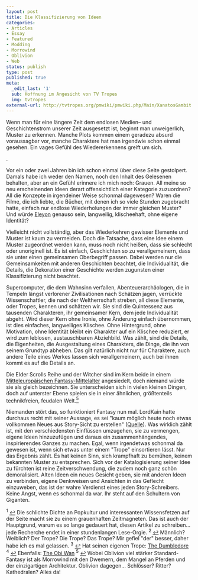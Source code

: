 ```yaml
---
layout: post
title: Die Klassifizierung von Ideen
categories:
- Articles
- Essay
- Featured
- Modding
- Morrowind
- Oblivion
- Web
status: publish
type: post
published: true
meta:
  _edit_last: '1'
  sub: Hoffnung im Angesicht von TV Tropes
  img: tvtropes
external-url: http://tvtropes.org/pmwiki/pmwiki.php/Main/XanatosGambit
---
```

Wenn man für eine längere Zeit dem endlosen Medien– und Geschichtenstrom unserer Zeit ausgesetzt ist, beginnt man unweigerlich, Muster zu erkennen. Manche Plots kommen einem geradezu absurd voraussagbar vor, manche Charaktere hat man irgendwie schon einmal gesehen. Ein vages Gefühl des Wiedererkennens greift um sich.

.

Vor ein oder zwei Jahren bin ich schon einmal über diese Seite gestolpert. Damals habe ich weder den Namen, noch den Inhalt des Gelesenen behalten, aber an ein Gefühl erinnere ich mich noch: Grauen. All meine so neu erscheinenden Ideen derart offensichtlich einer Kategorie zuzuordnen? All die Konzepte in irgendeiner Weise schonmal dagewesen? Waren die Filme, die ich liebte, die Bücher, mit denen ich so viele Stunden zugebracht hatte, einfach nur endlose Wiederholungen der immer gleichen Muster? Und würde <a href="http://eleyon.de">Eleyon</a> genauso sein, langweilig, klischeehaft, ohne eigene Identität?

Vielleicht nicht vollständig, aber das Wiederkehren gewisser Elemente und Muster ist kaum zu vermeiden. Doch die Tatsache, dass eine Idee einem Muster zugeordnet werden kann, muss noch nicht heißen, dass sie schlecht oder unoriginell ist. Es ist einfach, Geschichten so zu verallgemeinern, dass sie unter einen gemeinsamen Oberbegriff passen. Dabei werden nur die Gemeinsamkeiten mit anderen Geschichten beachtet, die Individualität, die Details, die Dekoration einer Geschichte werden zugunsten einer Klassifizierung nicht beachtet.

Supercomputer, die dem Wahnsinn verfallen, Abenteuerarchäologen, die in Tempeln längst verlorener Zivilisationen nach Schätzen jagen, verrückte Wissenschaftler, die nach der Weltherrschaft streben, all diese Elemente, oder Tropes, kennen und schätzen wir. Sie sind die Quintessenz aus tausenden Charakteren, ihr gemeinsamer Kern, dem jede Individualität abgeht. Wird dieser Kern ohne Ironie, ohne Änderung einfach übernommen, ist dies einfaches, langweiliges Klischee. Ohne Hintergrund, ohne Motivation, ohne Identität bleibt ein Charakter auf ein Klischee reduziert, er wird zum leblosen, austauschbaren Abziehbild. Was zählt, sind die Details, die Eigenheiten, die Ausgestaltung eines Charakters, die Dinge, die ihn von seinem Grundtyp abheben. Das gilt natürlich nicht nur für Charaktere, auch andere Teile eines Werkes lassen sich verallgemeinern, auch bei ihnen kommt es auf die Details an. 

Die Elder Scrolls Reihe und der Witcher sind im Kern beide in einem <a href="http://tvtropes.org/pmwiki/pmwiki.php/Main/MedievalEuropeanFantasy">Mitteleuropäischen Fantasy-Mittelalter</a> angesiedelt, doch niemand würde sie als gleich bezeichnen. Sie unterscheiden sich in vielen kleinen Dingen, doch auf unterster Ebene spielen sie in einer ähnlichen, größtenteils technikfreien, feudalen Welt.<a name="5-up"></a><a class="ftnl" href="#5" ><sup>5</sup></a>

Niemanden stört das, so funktioniert Fantasy nun mal. LordKain hatte durchaus recht mit seiner Aussage, es sei "kaum möglich heute noch etwas vollkommen Neues aus Story-Sicht zu erstellen" (<a href="http://www.scharesoft.de/newsletter/archiv/2009-04/#interview">Quelle</a>). Was wirklich zählt ist, mit den verschiedensten Einflüssen umzugehen, sie zu vermengen, eigene Ideen hinzuzufügen und daraus ein zusammenhängendes, inspirierendes Ganzes zu machen. Egal, wenn irgendetwas schonmal da gewesen ist, wenn sich etwas unter einem "Trope" einsortieren lässt. Nur das Ergebnis zählt. Es hat keinen Sinn, sich krampfhaft zu bemühen, keinem bekannten Muster zu entsprechen. Sich vor der Katalogisierung seiner Idee zu fürchten ist reine Zeitverschwendung, die zudem noch ganz schön demoralisiert. Alten Ideen ein neues Gesicht geben, sie mit anderen Ideen zu verbinden, eigene Denkweisen und Ansichten in das Geflecht einzuweben, das ist der wahre Verdienst eines jeden Story-Schreibers. Keine Angst, wenn es schonmal da war. Ihr steht auf den Schultern von Giganten.
 
 
 
 
<div class="footnotes">
<a name="1"></a><sup>1</sup></a> <a href="#1-up">&#8617;</a> Die schlichte Dichte an Popkultur und interessanten Wissensfetzen auf der Seite macht sie zu einem grauenhaften Zeitmagneten. Das ist auch der Hauptgrund, warum es so lange gedauert hat, diesen Artikel zu schreiben... jede Recherche endet in einer stundenlangen Lese-Orgie.
<a name="2"></a><sup>2</sup></a> <a href="#2-up">&#8617;</a> Männlich? Weiblich? Der Trope? Die Trope? Das Trope? Mir gefiel "der" besser, daher habe ich es mal gelassen.
<a name="3"></a><sup>3</sup></a> <a href="#3-up">&#8617;</a> Hat seinen eigenen Trope: <a href="http://tvtropes.org/pmwiki/pmwiki.php/Main/TheDumbledore">The Dumbledore</a>
<a name="4"></a><sup>4</sup></a> <a href="#4-up">&#8617;</a> Ebenfalls: <a href="http://tvtropes.org/pmwiki/pmwiki.php/Main/TheObiWan">The Obi Wan</a>
<a name="5"></a><sup>5</sup></a> <a href="#5-up">&#8617;</a> Wobei Oblivion viel stärker Standard-Fantasy ist als Morrowind mit den Dwemern, dem Mangel an Pferden und der einzigartigen Architektur. Oblivion dagegen... Schlösser? Ritter? Kathedralen? Alles da!
</div>
